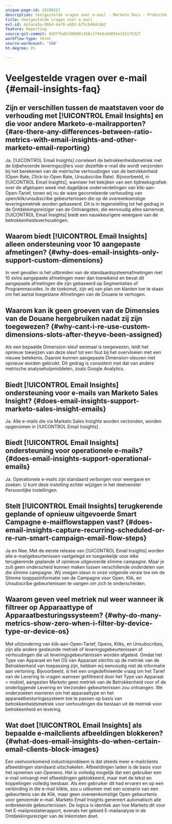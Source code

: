 ```yaml
---
unique-page-id: 10100257
description: Veelgestelde vragen over e-mail - Marketo Docs - Productdocumentatie
title: Veelgestelde vragen over e-mail
exl-id: de3aca5a-08b4-4af8-ab92-675cb46dcbb2
feature: Reporting
source-git-commit: 0d37fbdb7d08901458c1744dc68893e155176327
workflow-type: tm+mt
source-wordcount: '580'
ht-degree: 0%

---
```


# Veelgestelde vragen over e-mail {#email-insights-faq}

## Zijn er verschillen tussen de maatstaven voor de verhouding met [!UICONTROL Email Insights] en die voor andere Marketo-e-mailrapporten? {#are-there-any-differences-between-ratio-metrics-with-email-insights-and-other-marketo-email-reporting}

Ja. [!UICONTROL Email Insights] correleert de betrokkenheidsmetriek met de bijbehorende leveringscijfers voor dezelfde e-mail die wordt verzonden bij het berekenen van de metrische verhoudingen van de betrokkenheid (Open Rate, Click-to-Open Rate, Unsubscribe Rate). Bijvoorbeeld, in [!UICONTROL Email Insights], wanneer het bekijken van een tijdreeksgrafiek over de afgelopen week met dagelijkse onderverdelingen van klik-aan-Open-Tarief, tonen wij nu de ware gecorreleerde verhouding van open/klik/unsubscribe gebeurtenissen die op de overeenkomstige leveringsmetriek worden gebaseerd. Dit is in tegenstelling tot het gedrag in de Ontdekkingsreiziger van de Ontvangsten, die eenvoudig alles samenvat. [!UICONTROL Email Insights] biedt een nauwkeurigere weergave van de betrokkenheidsverhoudingen.

## Waarom biedt [!UICONTROL Email Insights] alleen ondersteuning voor 10 aangepaste afmetingen? {#why-does-email-insights-only-support-custom-dimensions}

In veel gevallen is het uitbreiden van de standaardsysteemafmetingen met 10 extra aangepaste afmetingen meer dan toereikend en bevat dit aangepaste afmetingen die zijn gebaseerd op Segmentaties of Programmacodes. In de toekomst, zijn wij van plan om klanten toe te staan om het aantal toegestane Afmetingen van de Douane te verhogen.

## Waarom kan ik geen groeven van de Dimensies van de Douane hergebruiken nadat zij zijn toegewezen? {#why-cant-i-re-use-custom-dimensions-slots-after-theyve-been-assigned}

Als een bepaalde Dimension-sleuf eenmaal is toegewezen, leidt het opnieuw toewijzen van deze sleuf tot een fout bij het overvloeien met een nieuwe betekenis. Daarom kunnen aangepaste Dimension-sleuven niet opnieuw worden gebruikt. Dit gedrag is consistent met dat van andere metrische analysehulpmiddelen, zoals Google Analytics.

## Biedt [!UICONTROL Email Insights] ondersteuning voor e-mails van Marketo Sales Insight? {#does-email-insights-support-marketo-sales-insight-emails}

Ja. Alle e-mails die via Marketo Sales Insights worden verzonden, worden opgenomen in [!UICONTROL Email Insights] .

## Biedt [!UICONTROL Email Insights] ondersteuning voor operationele e-mails? {#does-email-insights-support-operational-emails}

Ja. Operationele e-mails zijn standaard verborgen voor weergave en zoeken. U kunt deze instelling echter wijzigen in het deelvenster Persoonlijke instellingen.

## Stelt [!UICONTROL Email Insights] terugkerende geplande of opnieuw uitgevoerde Smart Campagne e-mailflowstappen vast? {#does-email-insights-capture-recurring-scheduled-or-re-run-smart-campaign-email-flow-steps}

Ja en Nee. Met de eerste release van [!UICONTROL Email Insights] worden alle e-mailgebeurtenissen vastgelegd en toegankelijk voor elke terugkerende geplande of opnieuw uitgevoerde slimme campagne. Maar je zult geen onderscheid kunnen maken tussen verschillende onderdelen van die slimme campagne. Wij voegen steun in onze volgende versie toe om de Slimme looppasinformatie van de Campagne voor Open, Klik, en Unsubscribe gebeurtenissen te vangen om zich te onderscheiden.

## Waarom geven veel metriek nul weer wanneer ik filtreer op Apparaattype of Apparaatbesturingssysteem? {#why-do-many-metrics-show-zero-when-i-filter-by-device-type-or-device-os}

Met uitzondering van klik-aan-Open-Tarief, Opens, Kliks, en Unsubscribes, zijn alle andere gesteunde metriek of leveringsgebeurtenissen of verhoudingen die uit leveringsgebeurtenissen worden afgeleid. Omdat het Type van Apparaat en het OS van Apparaat slechts op de metriek van de Betrokkenheid van toepassing zijn, hebben wij eenvoudig niet de informatie aan vertoning. Bijvoorbeeld, is het een ongedefinieerde vraag om het Tarief van de Levering te vragen wanneer gefiltreerd door het Type van Apparaat = mobiel, aangezien Marketo geen metriek van de Betrokkenheid voor of de onderliggende Levering en Verzonden gebeurtenissen zou ontvangen. We onderzoeken manieren om het apparaattype en het apparaatbesturingssysteem toe te passen op basis van betrokkenheidsmetriek voor verhoudingen die bestaan uit de metriek voor betrokkenheid en levering.

## Wat doet [!UICONTROL Email Insights] als bepaalde e-mailclients afbeeldingen blokkeren? {#what-does-email-insights-do-when-certain-email-clients-block-images}

Een veelvoorkomend industrieprobleem is dat steeds meer e-mailclients afbeeldingen standaard uitschakelen. Afbeeldingen laden is de basis voor het opnemen van Openens. Het is volledig mogelijk dat een gebruiker een e-mail ontvangt met afbeeldingen geblokkeerd, maar met de tekst en koppelingen volledig leesbaar. Als een gebruiker dit had ervaren en op een verbinding in die e-mail klikte, zou u uitkomen met een scenario van een gebeurtenis van de Klik, maar geen overeenkomstige Open gebeurtenis voor genoemde e-mail. Marketo Email Insights genereert automatisch alle ontbrekende gebeurtenissen. De logica is identiek aan hoe Marketo dit voor het E-mailprestatierapport, evenals het gebied E-mailanalyse in de Ontdekkingsreiziger van de Inkomsten doet.
